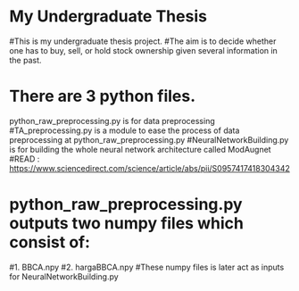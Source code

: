 # My Undergraduate Thesis
#This is my undergraduate thesis project.
#The aim is to decide whether one has to buy, sell, or hold stock ownership given several information in the past.

# There are 3 python files.
python_raw_preprocessing.py is for data preprocessing
#TA_preprocessing.py is a module to ease the process of data preprocessing at python_raw_preprocessing.py
#NeuralNetworkBuilding.py is for building the whole neural network architecture called ModAugnet
#READ : https://www.sciencedirect.com/science/article/abs/pii/S0957417418304342

# python_raw_preprocessing.py outputs two numpy files which consist of:
#1. BBCA.npy
#2. hargaBBCA.npy
#These numpy files is later act as inputs for NeuralNetworkBuilding.py
